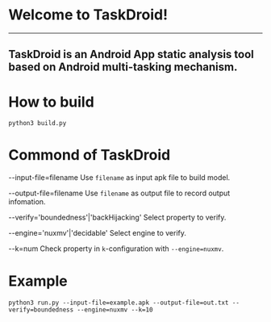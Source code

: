 # Welcome to TaskDroid!
---
TaskDroid is an Android App static analysis tool based on Android multi-tasking mechanism.
---
# How to build
```
python3 build.py
```
# Commond of TaskDroid
--input-file=filename  Use `filename` as input apk file to build model.

--output-file=filename  Use `filename` as output file to record output infomation.

--verify='boundedness'|'backHijacking'  Select property to verify.

--engine='nuxmv'|'decidable'  Select engine to verify.

--k=num Check property in `k`-configuration with `--engine=nuxmv`.
# Example
```
python3 run.py --input-file=example.apk --output-file=out.txt --verify=boundedness --engine=nuxmv --k=10
```

